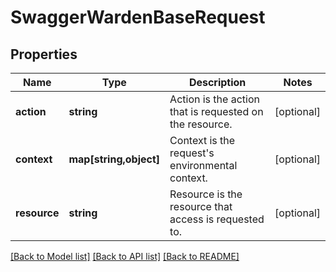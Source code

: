 # SwaggerWardenBaseRequest

## Properties
Name | Type | Description | Notes
------------ | ------------- | ------------- | -------------
**action** | **string** | Action is the action that is requested on the resource. | [optional] 
**context** | **map[string,object]** | Context is the request&#39;s environmental context. | [optional] 
**resource** | **string** | Resource is the resource that access is requested to. | [optional] 

[[Back to Model list]](../README.md#documentation-for-models) [[Back to API list]](../README.md#documentation-for-api-endpoints) [[Back to README]](../README.md)


